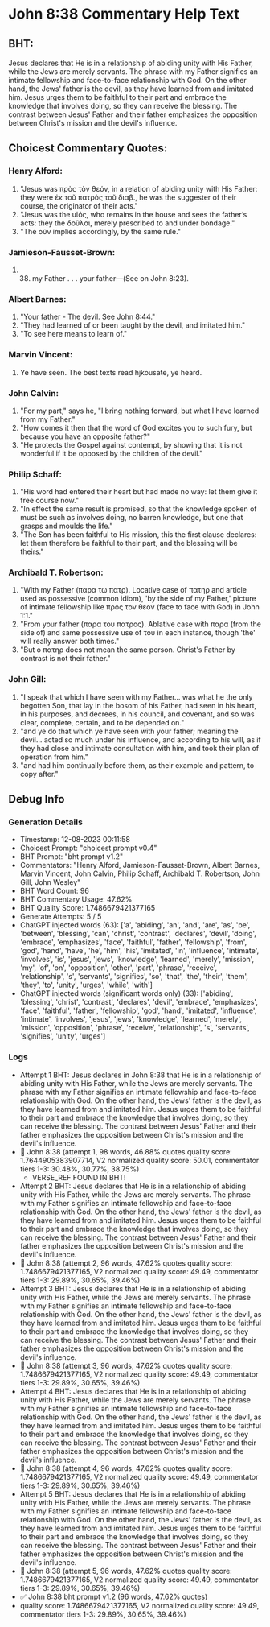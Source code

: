 # John 8:38 Commentary Help Text

## BHT:
Jesus declares that He is in a relationship of abiding unity with His Father, while the Jews are merely servants. The phrase with my Father signifies an intimate fellowship and face-to-face relationship with God. On the other hand, the Jews' father is the devil, as they have learned from and imitated him. Jesus urges them to be faithful to their part and embrace the knowledge that involves doing, so they can receive the blessing. The contrast between Jesus' Father and their father emphasizes the opposition between Christ's mission and the devil's influence.

## Choicest Commentary Quotes:
### Henry Alford:
1. "Jesus was πρὸς τὸν θεόν, in a relation of abiding unity with His Father: they were ἐκ τοῦ πατρὸς τοῦ διαβ., he was the suggester of their course, the originator of their acts." 
2. "Jesus was the υἱός, who remains in the house and sees the father’s acts: they the δοῦλοι, merely prescribed to and under bondage."
3. "The οὐν implies accordingly, by the same rule."

### Jamieson-Fausset-Brown:
1. 38. my Father . . . your father—(See
	on John 8:23).


### Albert Barnes:
1. "Your father - The devil. See John 8:44."
2. "They had learned of or been taught by the devil, and imitated him."
3. "To see here means to learn of."

### Marvin Vincent:
1. Ye have seen. The best texts read hjkousate, ye heard.


### John Calvin:
1. "For my part," says he, "I bring nothing forward, but what I have learned from my Father."
2. "How comes it then that the word of God excites you to such fury, but because you have an opposite father?"
3. "He protects the Gospel against contempt, by showing that it is not wonderful if it be opposed by the children of the devil."

### Philip Schaff:
1. "His word had entered their heart but had made no way: let them give it free course now."
2. "In effect the same result is promised, so that the knowledge spoken of must be such as involves doing, no barren knowledge, but one that grasps and moulds the life."
3. "The Son has been faithful to His mission, this the first clause declares: let them therefore be faithful to their part, and the blessing will be theirs."

### Archibald T. Robertson:
1. "With my Father (παρα τω πατρ). Locative case of πατηρ and article used as possessive (common idiom), 'by the side of my Father,' picture of intimate fellowship like προς τον θεον (face to face with God) in John 1:1."
2. "From your father (παρα του πατρος). Ablative case with παρα (from the side of) and same possessive use of του in each instance, though 'the' will really answer both times."
3. "But ο πατηρ does not mean the same person. Christ's Father by contrast is not their father."

### John Gill:
1. "I speak that which I have seen with my Father... was what he the only begotten Son, that lay in the bosom of his Father, had seen in his heart, in his purposes, and decrees, in his council, and covenant, and so was clear, complete, certain, and to be depended on."
2. "and ye do that which ye have seen with your father; meaning the devil... acted so much under his influence, and according to his will, as if they had close and intimate consultation with him, and took their plan of operation from him."
3. "and had him continually before them, as their example and pattern, to copy after."


## Debug Info
### Generation Details
- Timestamp: 12-08-2023 00:11:58
- Choicest Prompt: "choicest prompt v0.4"
- BHT Prompt: "bht prompt v1.2"
- Commentators: "Henry Alford, Jamieson-Fausset-Brown, Albert Barnes, Marvin Vincent, John Calvin, Philip Schaff, Archibald T. Robertson, John Gill, John Wesley"
- BHT Word Count: 96
- BHT Commentary Usage: 47.62%
- BHT Quality Score: 1.7486679421377165
- Generate Attempts: 5 / 5
- ChatGPT injected words (63):
	['a', 'abiding', 'an', 'and', 'are', 'as', 'be', 'between', 'blessing', 'can', 'christ', 'contrast', 'declares', 'devil', 'doing', 'embrace', 'emphasizes', 'face', 'faithful', 'father', 'fellowship', 'from', 'god', 'hand', 'have', 'he', 'him', 'his', 'imitated', 'in', 'influence', 'intimate', 'involves', 'is', 'jesus', 'jews', 'knowledge', 'learned', 'merely', 'mission', 'my', 'of', 'on', 'opposition', 'other', 'part', 'phrase', 'receive', 'relationship', 's', 'servants', 'signifies', 'so', 'that', 'the', 'their', 'them', 'they', 'to', 'unity', 'urges', 'while', 'with']
- ChatGPT injected words (significant words only) (33):
	['abiding', 'blessing', 'christ', 'contrast', 'declares', 'devil', 'embrace', 'emphasizes', 'face', 'faithful', 'father', 'fellowship', 'god', 'hand', 'imitated', 'influence', 'intimate', 'involves', 'jesus', 'jews', 'knowledge', 'learned', 'merely', 'mission', 'opposition', 'phrase', 'receive', 'relationship', 's', 'servants', 'signifies', 'unity', 'urges']

### Logs
- Attempt 1 BHT: Jesus declares in John 8:38 that He is in a relationship of abiding unity with His Father, while the Jews are merely servants. The phrase with my Father signifies an intimate fellowship and face-to-face relationship with God. On the other hand, the Jews' father is the devil, as they have learned from and imitated him. Jesus urges them to be faithful to their part and embrace the knowledge that involves doing, so they can receive the blessing. The contrast between Jesus' Father and their father emphasizes the opposition between Christ's mission and the devil's influence.
- 🔄 John 8:38 (attempt 1, 98 words, 46.88% quotes quality score: 1.7644905383907714, V2 normalized quality score: 50.01, commentator tiers 1-3: 30.48%, 30.77%, 38.75%) 
	- VERSE_REF FOUND IN BHT!
- Attempt 2 BHT: Jesus declares that He is in a relationship of abiding unity with His Father, while the Jews are merely servants. The phrase with my Father signifies an intimate fellowship and face-to-face relationship with God. On the other hand, the Jews' father is the devil, as they have learned from and imitated him. Jesus urges them to be faithful to their part and embrace the knowledge that involves doing, so they can receive the blessing. The contrast between Jesus' Father and their father emphasizes the opposition between Christ's mission and the devil's influence.
- 🔄 John 8:38 (attempt 2, 96 words, 47.62% quotes quality score: 1.7486679421377165, V2 normalized quality score: 49.49, commentator tiers 1-3: 29.89%, 30.65%, 39.46%)
- Attempt 3 BHT: Jesus declares that He is in a relationship of abiding unity with His Father, while the Jews are merely servants. The phrase with my Father signifies an intimate fellowship and face-to-face relationship with God. On the other hand, the Jews' father is the devil, as they have learned from and imitated him. Jesus urges them to be faithful to their part and embrace the knowledge that involves doing, so they can receive the blessing. The contrast between Jesus' Father and their father emphasizes the opposition between Christ's mission and the devil's influence.
- 🔄 John 8:38 (attempt 3, 96 words, 47.62% quotes quality score: 1.7486679421377165, V2 normalized quality score: 49.49, commentator tiers 1-3: 29.89%, 30.65%, 39.46%)
- Attempt 4 BHT: Jesus declares that He is in a relationship of abiding unity with His Father, while the Jews are merely servants. The phrase with my Father signifies an intimate fellowship and face-to-face relationship with God. On the other hand, the Jews' father is the devil, as they have learned from and imitated him. Jesus urges them to be faithful to their part and embrace the knowledge that involves doing, so they can receive the blessing. The contrast between Jesus' Father and their father emphasizes the opposition between Christ's mission and the devil's influence.
- 🔄 John 8:38 (attempt 4, 96 words, 47.62% quotes quality score: 1.7486679421377165, V2 normalized quality score: 49.49, commentator tiers 1-3: 29.89%, 30.65%, 39.46%)
- Attempt 5 BHT: Jesus declares that He is in a relationship of abiding unity with His Father, while the Jews are merely servants. The phrase with my Father signifies an intimate fellowship and face-to-face relationship with God. On the other hand, the Jews' father is the devil, as they have learned from and imitated him. Jesus urges them to be faithful to their part and embrace the knowledge that involves doing, so they can receive the blessing. The contrast between Jesus' Father and their father emphasizes the opposition between Christ's mission and the devil's influence.
- 🔄 John 8:38 (attempt 5, 96 words, 47.62% quotes quality score: 1.7486679421377165, V2 normalized quality score: 49.49, commentator tiers 1-3: 29.89%, 30.65%, 39.46%)
- ✅ John 8:38 bht prompt v1.2 (96 words, 47.62% quotes)
- quality score: 1.7486679421377165, V2 normalized quality score: 49.49, commentator tiers 1-3: 29.89%, 30.65%, 39.46%)